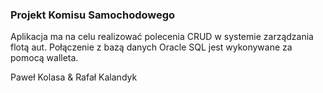### Projekt Komisu Samochodowego

Aplikacja ma na celu realizować polecenia CRUD w systemie zarządzania flotą aut.
Połączenie z bazą danych Oracle SQL jest wykonywane za pomocą walleta.

Paweł Kolasa & Rafał Kalandyk
